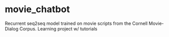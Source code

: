 # movie_chatbot

Recurrent seq2seq model trained on movie scripts from the Cornell Movie-Dialog Corpus. Learning project w/ tutorials
